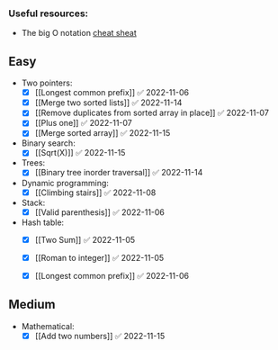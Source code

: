 

### Useful resources:
- The big O notation [cheat sheat](https://www.piratekingdom.com/leetcode/cheat-sheet)


## Easy
- Two pointers:
	- [x] [[Longest common prefix]] ✅ 2022-11-06
	- [x] [[Merge two sorted lists]] ✅ 2022-11-14
	- [x] [[Remove duplicates from sorted array in place]] ✅ 2022-11-07
	- [x] [[Plus one]] ✅ 2022-11-07
	- [x] [[Merge sorted array]] ✅ 2022-11-15
- Binary search:
	- [x] [[Sqrt(X)]] ✅ 2022-11-15
- Trees:
	- [x] [[Binary tree inorder traversal]] ✅ 2022-11-14
- Dynamic programming:
	 - [x] [[Climbing stairs]] ✅ 2022-11-08
-  Stack:
	- [x] [[Valid parenthesis]] ✅ 2022-11-06
- Hash table:
	- [x] [[Two Sum]] ✅ 2022-11-05
	- [x] [[Roman to integer]] ✅ 2022-11-05
	- [x] [[Longest common prefix]] ✅ 2022-11-06


## Medium
- Mathematical: 
	- [x] [[Add two numbers]] ✅ 2022-11-15